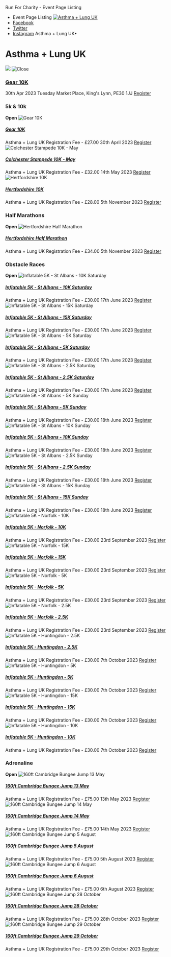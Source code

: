 
Run For Charity - Event Page Listing 
* Event Page Listing
[![Asthma + Lung UK](https://admin.sportforcharity.com//uploads/sMzai2HzGNHKLhvp.jpg)](//runforcharity.com/asthma--lung-uk/east-of-england-events)
* [Facebook](http://facebook.com/asthmalunguk)
* [Twitter](http://twitter.com/asthmalunguk)
* [Instagram](http://instagram.com/asthmaandlunguk_/)
Asthma + Lung UK•
# Asthma + Lung UK
![](/img/arrows/play-button.svg)
![Close](/img/icon/close-white.svg)
### [Gear 10K](/asthma--lung-uk/gear-10k/602704)
30th Apr 2023 
Tuesday Market Place, King's Lynn, PE30 1JJ
[Register](/asthma--lung-uk/gear-10k/602704)
### 5k & 10k
**Open**
![Gear 10K](https://admin.sportforcharity.com//uploads/QgEfOAFMrU8KZUDr.png)
#####  [Gear 10K](/asthma--lung-uk/gear-10k/253519)
 Asthma + Lung UK 
Registration Fee - £27.00
 30th April 2023 
[Register](/asthma--lung-uk/gear-10k/253519)
![Colchester Stampede 10K - May](https://admin.sportforcharity.com//uploads/sXB8hRm2nfxnDktF.png)
#####  [Colchester Stampede 10K - May](/asthma--lung-uk/colchester-stampede-10k--may/676457)
 Asthma + Lung UK 
Registration Fee - £32.00
 14th May 2023 
[Register](/asthma--lung-uk/colchester-stampede-10k--may/676457)
![Hertfordshire 10K](https://admin.sportforcharity.com//uploads/ByKw85pGNkJDfTdO.jpg)
#####  [Hertfordshire 10K](/asthma--lung-uk/hertfordshire-10k/472682)
 Asthma + Lung UK 
Registration Fee - £28.00
 5th November 2023 
[Register](/asthma--lung-uk/hertfordshire-10k/472682)
### Half Marathons
**Open**
![Hertfordshire Half Marathon](https://admin.sportforcharity.com//uploads/6qp82V1aCPa0ih1H.png)
#####  [Hertfordshire Half Marathon](/asthma--lung-uk/hertfordshire-half-marathon/16227)
 Asthma + Lung UK 
Registration Fee - £34.00
 5th November 2023 
[Register](/asthma--lung-uk/hertfordshire-half-marathon/16227)
### Obstacle Races
**Open**
![Inflatable 5K - St Albans - 10K Saturday](https://admin.sportforcharity.com//uploads/i5zQnzdimZ7SUmZB.png)
#####  [Inflatable 5K - St Albans - 10K Saturday](/asthma--lung-uk/inflatable-5k--st-albans--10k-saturday/294451)
 Asthma + Lung UK 
Registration Fee - £30.00
 17th June 2023 
[Register](/asthma--lung-uk/inflatable-5k--st-albans--10k-saturday/294451)
![Inflatable 5K - St Albans - 15K Saturday](https://admin.sportforcharity.com//uploads/i5zQnzdimZ7SUmZB.png)
#####  [Inflatable 5K - St Albans - 15K Saturday](/asthma--lung-uk/inflatable-5k--st-albans--15k-saturday/623980)
 Asthma + Lung UK 
Registration Fee - £30.00
 17th June 2023 
[Register](/asthma--lung-uk/inflatable-5k--st-albans--15k-saturday/623980)
![Inflatable 5K - St Albans - 5K Saturday](https://admin.sportforcharity.com//uploads/i5zQnzdimZ7SUmZB.png)
#####  [Inflatable 5K - St Albans - 5K Saturday](/asthma--lung-uk/inflatable-5k--st-albans--5k-saturday/628730)
 Asthma + Lung UK 
Registration Fee - £30.00
 17th June 2023 
[Register](/asthma--lung-uk/inflatable-5k--st-albans--5k-saturday/628730)
![Inflatable 5K - St Albans - 2.5K Saturday](https://admin.sportforcharity.com//uploads/i5zQnzdimZ7SUmZB.png)
#####  [Inflatable 5K - St Albans - 2.5K Saturday](/asthma--lung-uk/inflatable-5k--st-albans--25k-saturday/651350)
 Asthma + Lung UK 
Registration Fee - £30.00
 17th June 2023 
[Register](/asthma--lung-uk/inflatable-5k--st-albans--25k-saturday/651350)
![Inflatable 5K - St Albans - 5K Sunday](https://admin.sportforcharity.com//uploads/i5zQnzdimZ7SUmZB.png)
#####  [Inflatable 5K - St Albans - 5K Sunday](/asthma--lung-uk/inflatable-5k--st-albans--5k-sunday/338500)
 Asthma + Lung UK 
Registration Fee - £30.00
 18th June 2023 
[Register](/asthma--lung-uk/inflatable-5k--st-albans--5k-sunday/338500)
![Inflatable 5K - St Albans - 10K Sunday](https://admin.sportforcharity.com//uploads/i5zQnzdimZ7SUmZB.png)
#####  [Inflatable 5K - St Albans - 10K Sunday](/asthma--lung-uk/inflatable-5k--st-albans--10k-sunday/728232)
 Asthma + Lung UK 
Registration Fee - £30.00
 18th June 2023 
[Register](/asthma--lung-uk/inflatable-5k--st-albans--10k-sunday/728232)
![Inflatable 5K - St Albans - 2.5K Sunday](https://admin.sportforcharity.com//uploads/i5zQnzdimZ7SUmZB.png)
#####  [Inflatable 5K - St Albans - 2.5K Sunday](/asthma--lung-uk/inflatable-5k--st-albans--25k-sunday/483195)
 Asthma + Lung UK 
Registration Fee - £30.00
 18th June 2023 
[Register](/asthma--lung-uk/inflatable-5k--st-albans--25k-sunday/483195)
![Inflatable 5K - St Albans - 15K Sunday](https://admin.sportforcharity.com//uploads/i5zQnzdimZ7SUmZB.png)
#####  [Inflatable 5K - St Albans - 15K Sunday](/asthma--lung-uk/inflatable-5k--st-albans--15k-sunday/894940)
 Asthma + Lung UK 
Registration Fee - £30.00
 18th June 2023 
[Register](/asthma--lung-uk/inflatable-5k--st-albans--15k-sunday/894940)
![Inflatable 5K - Norfolk - 10K](https://admin.sportforcharity.com//uploads/i5zQnzdimZ7SUmZB.png)
#####  [Inflatable 5K - Norfolk - 10K](/asthma--lung-uk/inflatable-5k--norfolk--10k/237843)
 Asthma + Lung UK 
Registration Fee - £30.00
 23rd September 2023 
[Register](/asthma--lung-uk/inflatable-5k--norfolk--10k/237843)
![Inflatable 5K - Norfolk - 15K](https://admin.sportforcharity.com//uploads/i5zQnzdimZ7SUmZB.png)
#####  [Inflatable 5K - Norfolk - 15K](/asthma--lung-uk/inflatable-5k--norfolk--15k/444529)
 Asthma + Lung UK 
Registration Fee - £30.00
 23rd September 2023 
[Register](/asthma--lung-uk/inflatable-5k--norfolk--15k/444529)
![Inflatable 5K - Norfolk - 5K](https://admin.sportforcharity.com//uploads/i5zQnzdimZ7SUmZB.png)
#####  [Inflatable 5K - Norfolk - 5K](/asthma--lung-uk/inflatable-5k--norfolk--5k/76261)
 Asthma + Lung UK 
Registration Fee - £30.00
 23rd September 2023 
[Register](/asthma--lung-uk/inflatable-5k--norfolk--5k/76261)
![Inflatable 5K - Norfolk - 2.5K](https://admin.sportforcharity.com//uploads/i5zQnzdimZ7SUmZB.png)
#####  [Inflatable 5K - Norfolk - 2.5K](/asthma--lung-uk/inflatable-5k--norfolk--25k/587255)
 Asthma + Lung UK 
Registration Fee - £30.00
 23rd September 2023 
[Register](/asthma--lung-uk/inflatable-5k--norfolk--25k/587255)
![Inflatable 5K - Huntingdon - 2.5K](https://admin.sportforcharity.com//uploads/i5zQnzdimZ7SUmZB.png)
#####  [Inflatable 5K - Huntingdon - 2.5K](/asthma--lung-uk/inflatable-5k--huntingdon--25k/581511)
 Asthma + Lung UK 
Registration Fee - £30.00
 7th October 2023 
[Register](/asthma--lung-uk/inflatable-5k--huntingdon--25k/581511)
![Inflatable 5K - Huntingdon - 5K](https://admin.sportforcharity.com//uploads/i5zQnzdimZ7SUmZB.png)
#####  [Inflatable 5K - Huntingdon - 5K](/asthma--lung-uk/inflatable-5k--huntingdon--5k/884343)
 Asthma + Lung UK 
Registration Fee - £30.00
 7th October 2023 
[Register](/asthma--lung-uk/inflatable-5k--huntingdon--5k/884343)
![Inflatable 5K - Huntingdon - 15K](https://admin.sportforcharity.com//uploads/i5zQnzdimZ7SUmZB.png)
#####  [Inflatable 5K - Huntingdon - 15K](/asthma--lung-uk/inflatable-5k--huntingdon--15k/550958)
 Asthma + Lung UK 
Registration Fee - £30.00
 7th October 2023 
[Register](/asthma--lung-uk/inflatable-5k--huntingdon--15k/550958)
![Inflatable 5K - Huntingdon - 10K](https://admin.sportforcharity.com//uploads/i5zQnzdimZ7SUmZB.png)
#####  [Inflatable 5K - Huntingdon - 10K](/asthma--lung-uk/inflatable-5k--huntingdon--10k/821820)
 Asthma + Lung UK 
Registration Fee - £30.00
 7th October 2023 
[Register](/asthma--lung-uk/inflatable-5k--huntingdon--10k/821820)
### Adrenaline
**Open**
![160ft Cambridge Bungee Jump 13 May](https://admin.sportforcharity.com//uploads/CgO51MlwOpH6Qd7r.png)
#####  [160ft Cambridge Bungee Jump 13 May](/asthma--lung-uk/160ft-cambridge-bungee-jump-13-may/834748)
 Asthma + Lung UK 
Registration Fee - £75.00
 13th May 2023 
[Register](/asthma--lung-uk/160ft-cambridge-bungee-jump-13-may/834748)
![160ft Cambridge Bungee Jump 14 May](https://admin.sportforcharity.com//uploads/CgO51MlwOpH6Qd7r.png)
#####  [160ft Cambridge Bungee Jump 14 May](/asthma--lung-uk/160ft-cambridge-bungee-jump-14-may/379328)
 Asthma + Lung UK 
Registration Fee - £75.00
 14th May 2023 
[Register](/asthma--lung-uk/160ft-cambridge-bungee-jump-14-may/379328)
![160ft Cambridge Bungee Jump 5 August](https://admin.sportforcharity.com//uploads/CgO51MlwOpH6Qd7r.png)
#####  [160ft Cambridge Bungee Jump 5 August](/asthma--lung-uk/160ft-cambridge-bungee-jump-5-august/161222)
 Asthma + Lung UK 
Registration Fee - £75.00
 5th August 2023 
[Register](/asthma--lung-uk/160ft-cambridge-bungee-jump-5-august/161222)
![160ft Cambridge Bungee Jump 6 August ](https://admin.sportforcharity.com//uploads/CgO51MlwOpH6Qd7r.png)
#####  [160ft Cambridge Bungee Jump 6 August](/asthma--lung-uk/160ft-cambridge-bungee-jump-6-august-/27003)
 Asthma + Lung UK 
Registration Fee - £75.00
 6th August 2023 
[Register](/asthma--lung-uk/160ft-cambridge-bungee-jump-6-august-/27003)
![160ft Cambridge Bungee Jump 28 October](https://admin.sportforcharity.com//uploads/CgO51MlwOpH6Qd7r.png)
#####  [160ft Cambridge Bungee Jump 28 October](/asthma--lung-uk/160ft-cambridge-bungee-jump-28-october/571458)
 Asthma + Lung UK 
Registration Fee - £75.00
 28th October 2023 
[Register](/asthma--lung-uk/160ft-cambridge-bungee-jump-28-october/571458)
![160ft Cambridge Bungee Jump 29 October ](https://admin.sportforcharity.com//uploads/CgO51MlwOpH6Qd7r.png)
#####  [160ft Cambridge Bungee Jump 29 October](/asthma--lung-uk/160ft-cambridge-bungee-jump-29-october-/679215)
 Asthma + Lung UK 
Registration Fee - £75.00
 29th October 2023 
[Register](/asthma--lung-uk/160ft-cambridge-bungee-jump-29-october-/679215)
